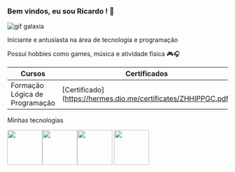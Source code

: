 ### Bem vindos, eu sou Ricardo ! :floppy_disk:

![gif galaxia](https://tenor.com/pt-BR/view/mobileanimatedcom-gif-25763258)

 Iniciante e antusiasta na área de tecnologia e programação

Possui hobbies como games, música e atividade física :video_game::headphones:

| Cursos    | Certificados |
|---------- |------------- |
|Formação Lógica de Programação | [Certificado] (https://hermes.dio.me/certificates/ZHHIPPGC.pdf)


Minhas tecnologias

<img src="https://cdn.jsdelivr.net/gh/devicons/devicon@latest/icons/javascript/javascript-original.svg" width="80px"/><img src="https://cdn.jsdelivr.net/gh/devicons/devicon@latest/icons/html5/html5-original.svg" width="80px"/><img src="https://cdn.jsdelivr.net/gh/devicons/devicon@latest/icons/python/python-plain.svg" width="80px"/>
<img src="https://cdn.jsdelivr.net/gh/devicons/devicon@latest/icons/css3/css3-plain-wordmark.svg" width="80px" />
          